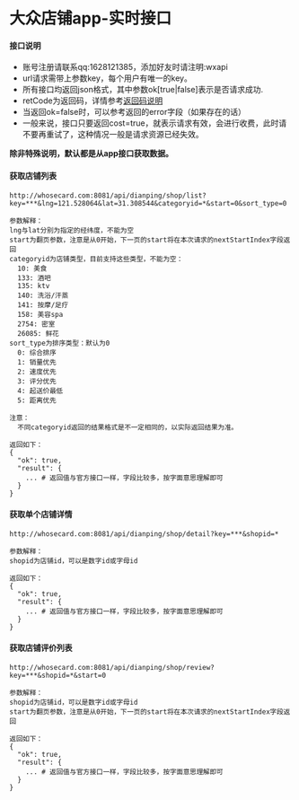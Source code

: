 # 大众店铺app-实时接口

#### 接口说明
* 账号注册请联系qq:1628121385，添加好友时请注明:wxapi
* url请求需带上参数key，每个用户有唯一的key。
* 所有接口均返回json格式，其中参数ok[true|false]表示是否请求成功.
* retCode为返回码，详情参考[返回码说明](https://github.com/iwoods100/wxapi-doc/blob/master/retcode.md)
* 当返回ok=false时，可以参考返回的error字段（如果存在的话）
* 一般来说，接口只要返回cost=true，就表示请求有效，会进行收费，此时请不要再重试了，这种情况一般是请求资源已经失效。

**除非特殊说明，默认都是从app接口获取数据。**

#### 获取店铺列表
```
http://whosecard.com:8081/api/dianping/shop/list?key=***&lng=121.528064&lat=31.308544&categoryid=*&start=0&sort_type=0

参数解释：
lng与lat分别为指定的经纬度，不能为空
start为翻页参数，注意是从0开始，下一页的start将在本次请求的nextStartIndex字段返回
categoryid为店铺类型，目前支持这些类型，不能为空：
  10: 美食
  133: 酒吧
  135: ktv
  140: 洗浴/汗蒸
  141: 按摩/足疗
  158: 美容spa
  2754: 密室
  26085: 鲜花
sort_type为排序类型：默认为0
  0: 综合排序
  1: 销量优先
  2: 速度优先
  3: 评分优先
  4: 起送价最低
  5: 距离优先

注意：
  不同categoryid返回的结果格式是不一定相同的，以实际返回结果为准。

返回如下：
{
  "ok": true,
  "result": {
    ... # 返回值与官方接口一样，字段比较多，按字面意思理解即可
  }
}
```

#### 获取单个店铺详情
```
http://whosecard.com:8081/api/dianping/shop/detail?key=***&shopid=*

参数解释：
shopid为店铺id，可以是数字id或字母id

返回如下：
{
  "ok": true,
  "result": {
    ... # 返回值与官方接口一样，字段比较多，按字面意思理解即可
  }
}
```

#### 获取店铺评价列表
```
http://whosecard.com:8081/api/dianping/shop/review?key=***&shopid=*&start=0

参数解释：
shopid为店铺id，可以是数字id或字母id
start为翻页参数，注意是从0开始，下一页的start将在本次请求的nextStartIndex字段返回

返回如下：
{
  "ok": true,
  "result": {
    ... # 返回值与官方接口一样，字段比较多，按字面意思理解即可
  }
}
```
